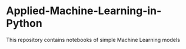 # Applied-Machine-Learning-in-Python
This repository contains notebooks of simple Machine Learning models 
